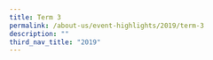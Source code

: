 ```yaml
---
title: Term 3
permalink: /about-us/event-highlights/2019/term-3
description: ""
third_nav_title: "2019"
---
```

